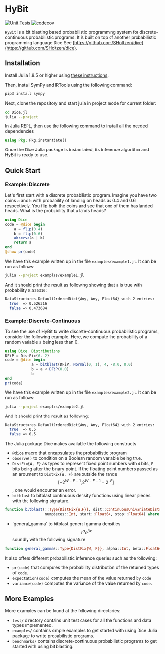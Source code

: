 # HyBit

[![Unit Tests](https://github.com/Juice-jl/Dice.jl/workflows/Unit%20Tests/badge.svg)](https://github.com/Juice-jl/Dice.jl/actions?query=workflow%3A%22Unit+Tests%22+branch%3Amain)  [![codecov](https://codecov.io/gh/Juice-jl/Dice.jl/branch/main/graph/badge.svg)](https://codecov.io/gh/Tractables/Dice.jl)

`HyBit` is a bit blasting based probabilistic programming system for discrete-continuous probabilistic programs. It is built on top of another probabilistic programming language Dice See [https://github.com/SHoltzen/dice](https://github.com/SHoltzen/dice).  

## Installation

Install Julia 1.8.5 or higher using [these instructions](https://julialang.org/downloads/platform/).

Then, install SymPy and IRTools using the following command:

```bash
pip3 install sympy
```

Next, clone the repository and start julia in project mode for current folder:

```bash
cd Dice.jl
julia --project
```

In Julia REPL, then use the following command to install all the needed dependencies

```julia
using Pkg; Pkg.instantiate()
```

Once the Dice Julia package is instantiated, its inference algorithm and HyBit is ready to use.

## Quick Start

### Example: Discrete

Let's first start with a discrete probabilistic program. Imagine you have two coins `a` and `b` with probability of landing on heads as 0.4 and 0.6 respectively. You flip both the coins and see that one of them has landed heads. What is the probability that `a` lands heads?

```julia
using Dice
code = @dice begin
    a = flip(0.4)
    b = flip(0.6)
    observe(a | b)
    return a
end
@show pr(code)
```

We have this example written up in the file `examples/example1.jl`. It can be run as follows:

```bash
julia --project examples/example1.jl
```

And it should print the result as following showing that `a` is true with probability `0.526316`:

```bash
DataStructures.DefaultOrderedDict{Any, Any, Float64} with 2 entries:
  true  => 0.526316
  false => 0.473684
```

### Example: Discrete-Continuous

To see the use of HyBit to write discrete-continuous probabilistic programs, consider the following example. Here, we compute the probability of a random variable `a` being less than 0.

```julia
using Dice, Distributions
DFiP = DistFix{6, 2}
code = @dice begin
            a = bitblast(DFiP, Normal(0, 1), 4, -8.0, 8.0)
            b = a < DFiP(0.0)
            b
end
pr(code)
```

We have this example written up in the file `examples/example2.jl`. It can be run as follows:

```bash
julia --project examples/example2.jl
```

And it should print the result as following:

```bash
DataStructures.DefaultOrderedDict{Any, Any, Float64} with 2 entries:
  true  => 0.5
  false => 0.5
```

The Julia package Dice makes available the following constructs

* `@dice` macro that encapsulates the probabilistic program
* `observe()` to condition on a Boolean random variable being true.
* `DistFix{W, F}` as types to represent fixed point numbers with `W` bits, `F` bits being after the binary point. If the floating point numbers passed as an argument to `DistFix{W, F}` are outside the range $$[-2^{W - F - 1}, 2^{W - F - 1} - 2^{-F}]$$, one would encounter an error.
* `bitblast` to bitblast continuous density functions using linear pieces with the following signature.

```julia
function bitblast(::Type{DistFix{W,F}}, dist::ContinuousUnivariateDistribution, 
                  numpieces::Int, start::Float64, stop::Float64) where {W,F}
```

* 'general_gamma' to bitblast general gamma densities $$x^{\alpha}e^{\beta x}$$ soundly with the following signature

```julia
function general_gamma(::Type{DistFix{W, F}}, alpha::Int, beta::Float64, ll::Float64, ul::Float64) where {W, F}
```

It also offers different probabilistic inference queries such as the following:

* `pr(code)` that computes the probability distribution of the returned types of `code`.
* `expectation(code)` computes the mean of the value returned by `code`
* `variance(code)` computes the variance of the value returned by `code`.

## More Examples

More examples can be found at the following directories:

* `test/` directory contains unit test cases for all the functions and data types implemented.
* `examples/` contains simple examples to get started with using Dice Julia package to write probabilistic programs.
* `benchmarks/` contains discrete-continuous probabilistic programs to get started with using bit blasting.  